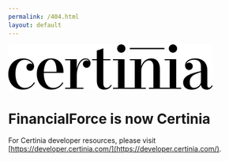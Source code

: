 ```yaml
---
permalink: /404.html
layout: default
---
```

![Certinia](/assets/images/certinia-logo-1.svg)

# FinancialForce is now Certinia
For Certinia developer resources, please visit [https://developer.certinia.com/](https://developer.certinia.com/).
